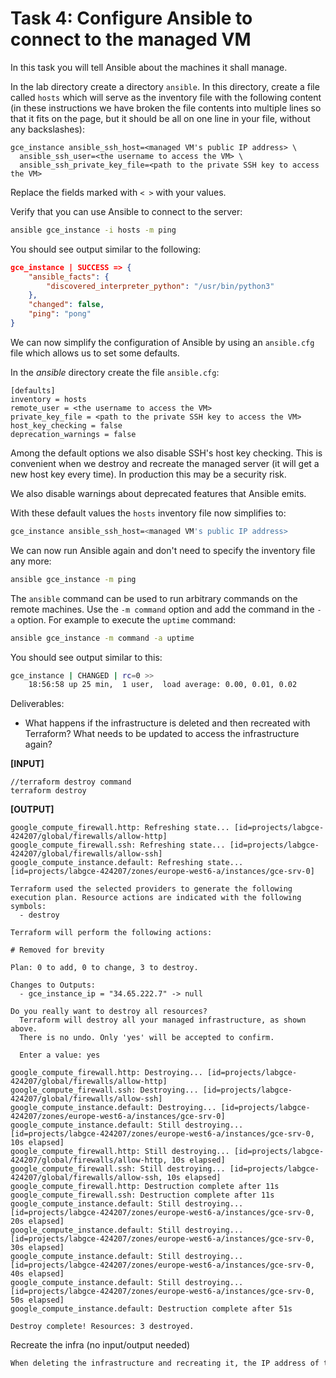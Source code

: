 # Task 4: Configure Ansible to connect to the managed VM

In this task you will tell Ansible about the machines it shall manage.

In the lab directory create a directory `ansible`. In this directory, create a file called
`hosts` which will serve as the inventory file with the following content (in these instructions we have broken the file contents into
multiple lines so that it fits on the page, but it should be all on
one line in your file, without any backslashes):

    gce_instance ansible_ssh_host=<managed VM's public IP address> \
      ansible_ssh_user=<the username to access the VM> \
      ansible_ssh_private_key_file=<path to the private SSH key to access the VM>
      
Replace the fields marked with `< >` with your values.

Verify that you can use Ansible to connect to the server:

```bash
ansible gce_instance -i hosts -m ping
```

You should see output similar to the following:

```json
gce_instance | SUCCESS => {
    "ansible_facts": {
        "discovered_interpreter_python": "/usr/bin/python3"
    },
    "changed": false,
    "ping": "pong"
}
```

We can now simplify the configuration of Ansible by using an
`ansible.cfg` file which allows us to set some defaults.

In the _ansible_ directory create the file `ansible.cfg`:

    [defaults]
    inventory = hosts
    remote_user = <the username to access the VM>
    private_key_file = <path to the private SSH key to access the VM>
    host_key_checking = false
    deprecation_warnings = false

Among the default options we also disable SSH's host key
checking. This is convenient when we destroy and recreate the managed
server (it will get a new host key every time). In production this may
be a security risk.

We also disable warnings about deprecated features that Ansible emits.

With these default values the `hosts` inventory file now simplifies to:

```bash
gce_instance ansible_ssh_host=<managed VM's public IP address>
```

We can now run Ansible again and don't need to specify the inventory
file any more:

```bash
ansible gce_instance -m ping
```

The `ansible` command can be used to run arbitrary commands on the
remote machines. Use the `-m command` option and add the command in
the `-a` option. For example to execute the `uptime` command:

```bash
ansible gce_instance -m command -a uptime
```

You should see output similar to this:

```bash
gce_instance | CHANGED | rc=0 >>
    18:56:58 up 25 min,  1 user,  load average: 0.00, 0.01, 0.02
```

Deliverables:

- What happens if the infrastructure is deleted and then recreated with Terraform? What needs to be updated to access the infrastructure again?

**\[INPUT\]**
```
//terraform destroy command
terraform destroy
```

**\[OUTPUT\]**
```
google_compute_firewall.http: Refreshing state... [id=projects/labgce-424207/global/firewalls/allow-http]
google_compute_firewall.ssh: Refreshing state... [id=projects/labgce-424207/global/firewalls/allow-ssh]
google_compute_instance.default: Refreshing state... [id=projects/labgce-424207/zones/europe-west6-a/instances/gce-srv-0]

Terraform used the selected providers to generate the following execution plan. Resource actions are indicated with the following symbols:
  - destroy

Terraform will perform the following actions:

# Removed for brevity

Plan: 0 to add, 0 to change, 3 to destroy.

Changes to Outputs:
  - gce_instance_ip = "34.65.222.7" -> null

Do you really want to destroy all resources?
  Terraform will destroy all your managed infrastructure, as shown above.
  There is no undo. Only 'yes' will be accepted to confirm.

  Enter a value: yes

google_compute_firewall.http: Destroying... [id=projects/labgce-424207/global/firewalls/allow-http]
google_compute_firewall.ssh: Destroying... [id=projects/labgce-424207/global/firewalls/allow-ssh]
google_compute_instance.default: Destroying... [id=projects/labgce-424207/zones/europe-west6-a/instances/gce-srv-0]
google_compute_instance.default: Still destroying... [id=projects/labgce-424207/zones/europe-west6-a/instances/gce-srv-0, 10s elapsed]
google_compute_firewall.http: Still destroying... [id=projects/labgce-424207/global/firewalls/allow-http, 10s elapsed]
google_compute_firewall.ssh: Still destroying... [id=projects/labgce-424207/global/firewalls/allow-ssh, 10s elapsed]
google_compute_firewall.http: Destruction complete after 11s
google_compute_firewall.ssh: Destruction complete after 11s
google_compute_instance.default: Still destroying... [id=projects/labgce-424207/zones/europe-west6-a/instances/gce-srv-0, 20s elapsed]
google_compute_instance.default: Still destroying... [id=projects/labgce-424207/zones/europe-west6-a/instances/gce-srv-0, 30s elapsed]
google_compute_instance.default: Still destroying... [id=projects/labgce-424207/zones/europe-west6-a/instances/gce-srv-0, 40s elapsed]
google_compute_instance.default: Still destroying... [id=projects/labgce-424207/zones/europe-west6-a/instances/gce-srv-0, 50s elapsed]
google_compute_instance.default: Destruction complete after 51s

Destroy complete! Resources: 3 destroyed.
```

Recreate the infra (no input/output needed)

```txt
When deleting the infrastructure and recreating it, the IP address of the managed VM will change. Note that they are both on the `34.65.x.x` subnet, but the last octet will change. To access the infrastructure again, the `hosts` file in the `ansible` directory will need to be updated with the new IP address.
```
